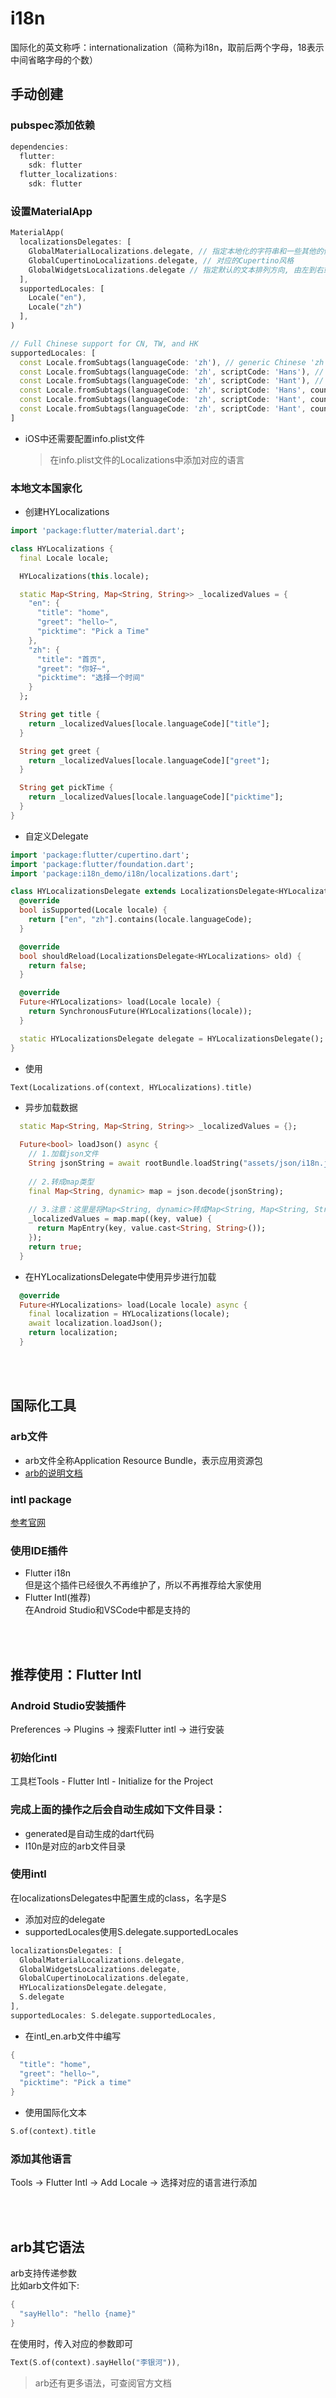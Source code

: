 # i18n
国际化的英文称呼：internationalization（简称为i18n，取前后两个字母，18表示中间省略字母的个数）
## 手动创建
### pubspec添加依赖
```dart
dependencies:
  flutter:
    sdk: flutter
  flutter_localizations:
    sdk: flutter
```
### 设置MaterialApp
```dart
MaterialApp(
  localizationsDelegates: [
    GlobalMaterialLocalizations.delegate, // 指定本地化的字符串和一些其他的值
    GlobalCupertinoLocalizations.delegate, // 对应的Cupertino风格
    GlobalWidgetsLocalizations.delegate // 指定默认的文本排列方向, 由左到右或由右到左
  ],
  supportedLocales: [
    Locale("en"),
    Locale("zh")
  ],
)
```
```dart
// Full Chinese support for CN, TW, and HK
supportedLocales: [
  const Locale.fromSubtags(languageCode: 'zh'), // generic Chinese 'zh'
  const Locale.fromSubtags(languageCode: 'zh', scriptCode: 'Hans'), // generic simplified Chinese 'zh_Hans'
  const Locale.fromSubtags(languageCode: 'zh', scriptCode: 'Hant'), // generic traditional Chinese 'zh_Hant'
  const Locale.fromSubtags(languageCode: 'zh', scriptCode: 'Hans', countryCode: 'CN'), // 'zh_Hans_CN'
  const Locale.fromSubtags(languageCode: 'zh', scriptCode: 'Hant', countryCode: 'TW'), // 'zh_Hant_TW'
  const Locale.fromSubtags(languageCode: 'zh', scriptCode: 'Hant', countryCode: 'HK'), // 'zh_Hant_HK'
]
```

- iOS中还需要配置info.plist文件
  > 在info.plist文件的Localizations中添加对应的语言

### 本地文本国家化
- 创建HYLocalizations
```dart
import 'package:flutter/material.dart';

class HYLocalizations {
  final Locale locale;

  HYLocalizations(this.locale);

  static Map<String, Map<String, String>> _localizedValues = {
    "en": {
      "title": "home",
      "greet": "hello~",
      "picktime": "Pick a Time"
    },
    "zh": {
      "title": "首页",
      "greet": "你好~",
      "picktime": "选择一个时间"
    }
  };

  String get title {
    return _localizedValues[locale.languageCode]["title"];
  }

  String get greet {
    return _localizedValues[locale.languageCode]["greet"];
  }

  String get pickTime {
    return _localizedValues[locale.languageCode]["picktime"];
  }
}  
```
- 自定义Delegate
```dart
import 'package:flutter/cupertino.dart';
import 'package:flutter/foundation.dart';
import 'package:i18n_demo/i18n/localizations.dart';

class HYLocalizationsDelegate extends LocalizationsDelegate<HYLocalizations> {
  @override
  bool isSupported(Locale locale) {
    return ["en", "zh"].contains(locale.languageCode);
  }

  @override
  bool shouldReload(LocalizationsDelegate<HYLocalizations> old) {
    return false;
  }

  @override
  Future<HYLocalizations> load(Locale locale) {
    return SynchronousFuture(HYLocalizations(locale));
  }

  static HYLocalizationsDelegate delegate = HYLocalizationsDelegate();
}
```
- 使用
```dart
Text(Localizations.of(context, HYLocalizations).title)
```

- 异步加载数据 
```dart
  static Map<String, Map<String, String>> _localizedValues = {};

  Future<bool> loadJson() async {
    // 1.加载json文件
    String jsonString = await rootBundle.loadString("assets/json/i18n.json");
    
    // 2.转成map类型
    final Map<String, dynamic> map = json.decode(jsonString);
    
    // 3.注意：这里是将Map<String, dynamic>转成Map<String, Map<String, String>>类型
    _localizedValues = map.map((key, value) {
      return MapEntry(key, value.cast<String, String>());
    });
    return true;
  }
```
- 在HYLocalizationsDelegate中使用异步进行加载
```dart
  @override
  Future<HYLocalizations> load(Locale locale) async {
    final localization = HYLocalizations(locale);
    await localization.loadJson();
    return localization;
  }
```
<br/>
<br/>

## 国际化工具
### arb文件
- arb文件全称Application Resource Bundle，表示应用资源包
- [arb的说明文档](https://github.com/google/app-resource-bundle/wiki/ApplicationResourceBundleSpecification)

### intl package
[参考官网](https://flutter.dev/docs/development/accessibility-and-localization/internationalization#appendix-using-the-dart-intl-tools)

### 使用IDE插件
- Flutter i18n  
但是这个插件已经很久不再维护了，所以不再推荐给大家使用
- Flutter Intl(推荐)  
在Android Studio和VSCode中都是支持的

<br/>
<br/>

##  推荐使用：Flutter Intl 
### Android Studio安装插件  
Preferences -> Plugins -> 搜索Flutter intl -> 进行安装
### 初始化intl
工具栏Tools - Flutter Intl - Initialize for the Project
### 完成上面的操作之后会自动生成如下文件目录：
- generated是自动生成的dart代码
- I10n是对应的arb文件目录
### 使用intl  
在localizationsDelegates中配置生成的class，名字是S
- 添加对应的delegate
- supportedLocales使用S.delegate.supportedLocales
```dart
localizationsDelegates: [
  GlobalMaterialLocalizations.delegate,
  GlobalWidgetsLocalizations.delegate,
  GlobalCupertinoLocalizations.delegate,
  HYLocalizationsDelegate.delegate,
  S.delegate
],
supportedLocales: S.delegate.supportedLocales,
```
- 在intl_en.arb文件中编写
```dart
{
  "title": "home",
  "greet": "hello~",
  "picktime": "Pick a time"
}
```
- 使用国际化文本
```dart
S.of(context).title
```
### 添加其他语言
Tools -> Flutter Intl -> Add Locale -> 选择对应的语言进行添加

<br/>
<br/>

## arb其它语法  
arb支持传递参数  
比如arb文件如下:  
```dart
{
  "sayHello": "hello {name}"
}
```
在使用时，传入对应的参数即可
```dart
Text(S.of(context).sayHello("李银河")),
```

> arb还有更多语法，可查阅官方文档